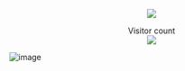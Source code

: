 <p align="center">
<a href=#><img src="https://github.com/shuming1998/shuming1998/blob/main/dist/github-user-contribution.svg"></a>
</p>

<p align="center"> 
  Visitor count<br>
  <img src="https://profile-counter.glitch.me/shuming1998/count.svg" />
</p>





![image](https://github.com/shuming1998/shuming1998/blob/main/dist/kaik.gif)
